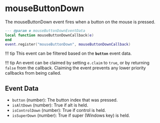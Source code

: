 # mouseButtonDown

The mouseButtonDown event fires when a button on the mouse is pressed.

```lua
--- @param e mouseButtonDownEventData
local function mouseButtonDownCallback(e)
end
event.register("mouseButtonDown", mouseButtonDownCallback)
```

!!! tip
	This event can be filtered based on the **`button`** event data.

!!! tip
	An event can be claimed by setting `e.claim` to `true`, or by returning `false` from the callback. Claiming the event prevents any lower priority callbacks from being called.

## Event Data

* `button` (number): The button index that was pressed.
* `isAltDown` (number): True if alt  is held.
* `isControlDown` (number): True if control is held.
* `isSuperDown` (number): True if super (Windows key) is held.

